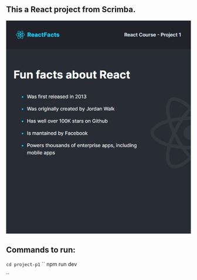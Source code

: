 ## This a React project from Scrimba.

![Alt text](image.png)

## Commands to run:
``
cd project-p1
``
``
npm run dev

``

